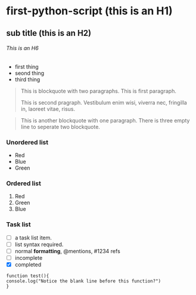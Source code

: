 # first-python-script (this is an H1)
## sub title (this is an H2)
###### This is an H6
- first thing 
- seond thing 
- third thing 

> This is blockquote with two paragraphs. This is first paragraph.
>
> This is second pragraph. Vestibulum enim wisi, viverra nec, fringilla in, laoreet vitae, risus.


> This is another blockquote with one paragraph. There is three empty line to seperate two blockquote.

### Unordered list 
* Red
* Blue 
* Green
>
### Ordered list 
1. Red 
2. Green
3. Blue
>
### Task list
- [ ] a task list item. 
- [ ] list syntax required. 
- [ ] normal **formatting**, @mentions, #1234 refs
- [ ] incomplete 
- [x] completed 
>

```
function test(){
console.log("Notice the blank line before this function?")
}
